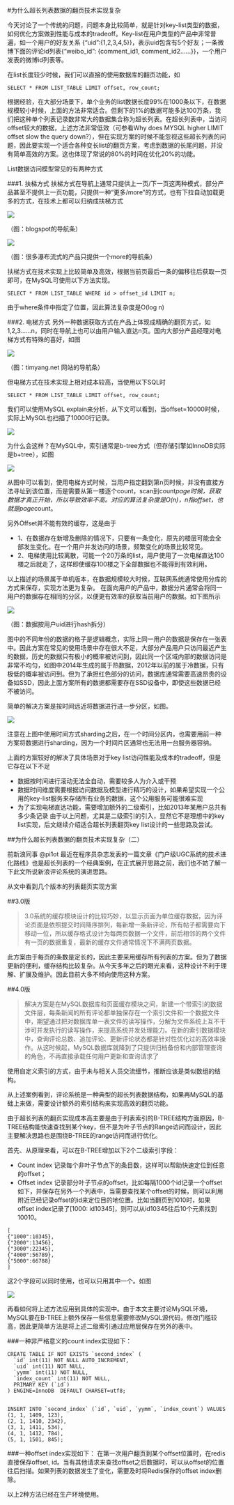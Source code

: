#为什么超长列表数据的翻页技术实现复杂

今天讨论了一个传统的问题，问题本身比较简单，就是针对key-list类型的数据，如何优化方案做到性能与成本的tradeoff。Key-list在用户类型的产品中非常普遍，如一个用户的好友关系 {“uid”:{1,2,3,4,5}}，表示uid包含有5个好友；一条微博下面的评论id列表{“weibo_id”: {comment_id1, comment_id2……}}，一个用户发表的微博id列表等。

在list长度较少时候，我们可以直接的使用数据库的翻页功能，如

```
SELECT * FROM LIST_TABLE LIMIT offset, row_count;
```
根据经验，在大部分场景下，单个业务的list数据长度99%在1000条以下，在数据规模较小时候，上面的方法非常适合。但剩下的1%的数据可能多达100万条，我们把这种单个列表记录数非常大的数据集合称为超长列表。在超长列表中，当访问offset较大的数据，上述方法非常低效（可参看Why does MYSQL higher LIMIT offset slow the query down?），但在实现方案的时候不能忽视这些超长列表的问题，因此要实现一个适合各种变长list的翻页方案，考虑到数据的长尾问题，并没有简单高效的方案。这也体现了常说的80%的时间在优化20%的功能。

List数据访问模型常见的有两种方式

###1. 扶梯方式
扶梯方式在导航上通常只提供上一页/下一页这两种模式，部分产品甚至不提供上一页功能，只提供一种“更多/more”的方式，也有下拉自动加载更多的方式，在技术上都可以归纳成扶梯方式

![](images/page/navbar.jpg)

（图：blogspot的导航条）

![](images/page/more.jpg)  

（图：很多瀑布流式的产品只提供一个more的导航条）

扶梯方式在技术实现上比较简单及高效，根据当前页最后一条的偏移往后获取一页即可，在MySQL可使用以下方法实现。

```
SELECT * FROM LIST_TABLE WHERE id > offset_id LIMIT n;

```

由于where条件中指定了位置，因此算法复杂度是O(log n)

###2. 电梯方式
另外一种数据获取方式在产品上体现成精确的翻页方式，如1,2,3……n，同时在导航上也可以由用户输入直达n页。国内大部分产品经理对电梯方式有特殊的喜好，如图

![](images/page/pagination-by-page.jpg)

（图：timyang.net 网站的导航条）

但电梯方式在技术实现上相对成本较高，当使用以下SQL时

```
SELECT * FROM LIST_TABLE LIMIT offset, row_count;

```

我们可以使用MySQL explain来分析，从下文可以看到，当offset=10000时候，实际上MySQL也扫描了10000行记录。

![](images/page/explain-limit.jpg)

为什么会这样？在MySQL中，索引通常是b-tree方式（但存储引擎如InnoDB实际是b+tree），如图

![](images/page/b-tree.jpg)

从图中可以看到，使用电梯方式时候，当用户指定翻到第n页时候，并没有直接方法寻址到该位置，而是需要从第一楼逐个count，scan到count*page时候，获取数据才真正开始，所以导致效率不高。对应的算法复杂度是O(n)，n指offset，也就是page*count。

另外Offset并不能有效的缓存，这是由于

- 1、在数据存在新增及删除的情况下，只要有一条变化，原先的楼层可能会全部发生变化。在一个用户并发访问的场景，频繁变化的场景比较常见。
- 2、电梯使用比较离散，可能一个20万条的list，用户使用了一次电梯直达100楼之后就走了，这样即使缓存100楼之下全部数据也不能得到有效利用。

以上描述的场景属于单机版本，在数据规模较大时候，互联网系统通常使用分库的方式来保存，实现方法更为复杂。
在面向用户的产品中，数据分片通常会将同一用户的数据存在相同的分区，以便更有效率的获取当前用户的数据。如下图所示

![](images/page/shard-uid.jpg)

（图：数据按用户uid进行hash拆分）

图中的不同年份的数据的格子是逻辑概念，实际上同一用户的数据是保存在一张表中。因此方案在常见的使用场景中存在很大不足，大部分产品用户只访问最近产生的数据，历史的数据只有极小的概率被访问到，因此同一个区域内部的数据访问是非常不均匀，如图中2014年生成的属于热数据，2012年以前的属于冷数据，只有极低的概率被访问到。但为了承担红色部分的访问，数据库通常需要高速昂贵的设备如SSD，因此上面方案所有的数据都需要存在SSD设备中，即使这些数据已经不被访问。

简单的解决方案是按时间远近将数据进行进一步分区，如图。

![](images/page/shard-time.jpg)

注意在上图中使用时间方式sharding之后，在一个时间分区内，也需要用前一种方案将数据进行sharding，因为一个时间片区通常也无法用一台服务器容纳。

上面的方案较好的解决了具体场景对于key list访问性能及成本的tradeoff，但是它存在以下不足

- 数据按时间进行滚动无法全自动，需要较多人为介入或干预
- 数据时间维度需要根据访问数据及模型进行精巧的设计，如果希望实现一个公用的key-list服务来存储所有业务的数据，这个公用服务可能很难实现
- 为了实现电梯直达功能，需要增加额外的二级索引，比如2013年某用户总共有多少条记录
由于以上问题，尤其是二级索引的引入，显然它不是理想中的key list实现，后文继续介绍适合超长列表翻页key list设计的一些思路及尝试。


##为什么超长列表数据的翻页技术实现复杂（二）

前新浪同事 @pi1ot 最近在程序员杂志发表的一篇文章《门户级UGC系统的技术进化路线》也是超长列表的一个经典案例，在正式展开思路之前，我们也不妨了解一下此文所说新浪评论系统的演进思路。

从文中看到几个版本的列表翻页实现方案

##3.0版

>3.0系统的缓存模块设计的比较巧妙，以显示页面为单位缓存数据，因为评论页面是依照提交时间降序排列，每新增一条新评论，所有帖子都需要向下移动一位，所以缓存格式设计为每两页数据一个文件，前后相邻的两个文件有一页的数据重复，最新的缓存文件通常情况下不满两页数据。

此方案由于每页的条数是定长的，因此主要采用缓存所有列表的方案。但为了数据更新的便利，缓存结构比较复杂。从今天多年之后的眼光来看，这种设计不利于理解、扩展及维护。因此目前大多不倾向使用这种方案。

##4.0版

>解决方案是在MySQL数据库和页面缓存模块之间，新建一个带索引的数据文件层，每条新闻的所有评论都单独保存在一个索引文件和一个数据文件中，期望通过把对数据库单一表文件的读写操作，分解为文件系统上互不干涉可并发执行的读写操作，来提高系统并发处理能力。在新的索引数据模块中，查询评论总数、追加评论、更新评论状态都是针对性优化过的高效率操作。从这时候起，MySQL数据库就降到了只提供归档备份和内部管理查询的角色，不再直接承载任何用户更新和查询请求了

使用自定义索引的方式，由于未与相关人员交流细节，推断应该是类似数组的结构。

从上述案例看到，评论系统是一种典型的超长列表数据结构，如果再MySQL的基础上来做，需要设计额外的索引结构来实现高效的翻页功能。

由于超长列表的翻页实现成本高主要是由于列表索引的B-TREE结构方面原因，B-TREE结构能快速查找到某个key，但不是为叶子节点的Range访问而设计，因此主要解决思路也是围绕B-TREE的range访问而进行优化。

首先、从原理来看，可以在B-TREE增加以下2个二级索引字段：

- Count index 记录每个非叶子节点下的条目数，这样可以帮助快速定位到任意的offset；
- Offset index 记录部分叶子节点的offset，比如每隔1000个id记录一个offset如下，并保存在另外一个列表中，当需要查找某个offset的时候，则可以利用附近已经记录offset的id来定位目的地位置。比如当翻页到1010时，如果offset index记录了[1000: id10345]，则可以从id10345往后10个元素找到10010。

```
[
{"1000":10345},
{"2000":13456},
{"3000":22345},
{"4000":56789},
{"5000":66788}
]

```

这2个字段可以同时使用，也可以只用其中一个。如图

![](images/page/btree-index.jpg)

再看如何将上述方法应用到具体的实现中。由于本文主要讨论MySQL环境，MySQL要在B-TREE上额外保存一些信息需要修改MySQL源代码，修改门槛较高，因此更简单方法是将上述二级索引通过应用层保存在另外的表中。

###一种非严格意义的count index实现如下：

```
CREATE TABLE IF NOT EXISTS `second_index` (
  `id` int(11) NOT NULL AUTO_INCREMENT,
  `uid` int(11) NOT NULL,
  `yymm` int(11) NOT NULL,
  `index_count` int(11) NOT NULL,
  PRIMARY KEY (`id`)
) ENGINE=InnoDB  DEFAULT CHARSET=utf8;


INSERT INTO `second_index` (`id`, `uid`, `yymm`, `index_count`) VALUES
(1, 1, 1409, 123),
(2, 1, 1410, 2342),
(3, 1, 1411, 534),
(4, 1, 1412, 784),
(5, 1, 1501, 845);

```

###一种offset index实现如下：
在第一次用户翻页到某个offset位置时，在redis直接保存offset, id。当有其他请求来查找offset之后数据时，可以从offset的位置往后扫描。如果列表的数据发生了变化，需要及时将Redis保存的offset index删除。

以上2种方法已经在生产环境使用。